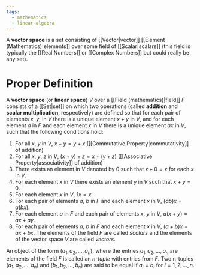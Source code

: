 ```yaml
---
tags:
  - mathematics
  - linear-algebra
---
```

A **vector space** is a set consisting of [[Vector|vector]] [[Element (Mathematics)|elements]] over some field of [[Scalar|scalars]] (this field is typically the [[Real Numbers]] or [[Complex Numbers]] but could really be any set). 

# Proper Definition

A **vector space** (or **linear space**) $V$ over a [[Field (mathematics)|field]] $F$ consists of a [[Set|set]] on which two operations (called **addition** and **scalar multiplication**, respectively) are defined so that for each pair of elements $x$, $y$, in $V$ there is a unique element $x+y$ in $V$, and for each element $a$ in $F$ and each element $x$ in $V$ there is a unique element $ax$ in $V$, such that the following conditions hold:
1) For all $x$, $y$ in $V$, $x+y=y+x$ ([[Commutative Property|commutativity]] of addition)
2) For all $x$, $y$, $z$ in $V$, $(x+y)+z=x+(y+z)$ ([[Associative Property|associativity]] of addition)
3) There exists an element in $V$ denoted by $0$ such that $x+0=x$ for each $x$ in $V$. 
4) For each element $x$ in $V$ there exists an element $y$ in $V$ such that $x+y=0$.
5) For each element $x$ in $V$, $1x=x$.
6) For each pair of elements $a$, $b$ in $F$ and each element $x$ in $V$, $(ab)x=a(bx)$.
7) For each element $a$ in $F$ and each pair of elements $x$, $y$ in $V$, $a(x+y)=ax+ay$.
8) For each pair of elements $a$, $b$ in $F$ and each element $x$ in $V$, $(a+b)x=ax+bx$.
The elements of the field $F$ are called *scalars* and the elements of the vector space $V$ are called *vectors*.

An object of the form $(a_{1},a_{2},\dots,a_{n})$, where the entries $a_{1},a_{2},\dots,a_{n}$ are elements of the field $F$ is called an *n-tuple* with entries from $F$. Two n-tuples $(a_{1},a_{2},\dots,a_{n})$ and $(b_{1},b_{2},\dots,b_{n})$ are said to be equal if $a_{i}=b_{i}$ for $i=1,2,\dots ,n$.